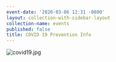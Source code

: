 ```yaml
---
event-date: '2020-03-06 12:31 -0800'
layout: collection-with-sidebar-layout
collection-name: events
published: false
title: COVID 19 Prevention Info
---
```

![covid19.jpg]({{site.baseurl}}/media/covid19.jpg)

